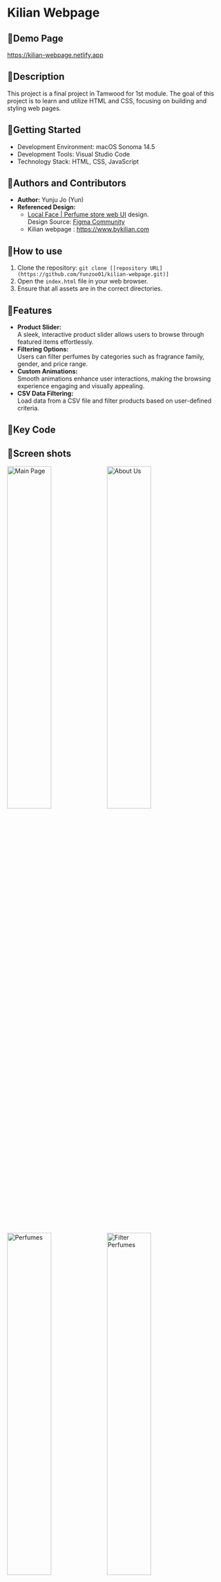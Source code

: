 # Kilian Webpage
## 🌻Demo Page
https://kilian-webpage.netlify.app

## 🌻Description
This project is a final project in Tamwood for 1st module.
The goal of this project is to learn and utilize HTML and CSS, focusing on building and styling web pages.

## 🌻Getting Started
- Development Environment: macOS Sonoma 14.5
- Development Tools: Visual Studio Code
- Technology Stack: HTML, CSS, JavaScript

## 🌻Authors and Contributors
- **Author:** Yunju Jo (Yun)
- **Referenced Design:**
  - [Local Face | Perfume store web UI](https://www.figma.com/design/6Hk2cUL7Z7cyaIQUpXTaQ5/Local-Face-%7C-Perfume-store-web-UI-(Community)?m=auto&t=bVxah5lVWP3I3fqo-6) design. <br>Design Source: [Figma Community](https://www.figma.com/community)
  - Kilian webpage : https://www.bykilian.com

## 🌻How to use
1. Clone the repository: `git clone [[repository URL](https://github.com/Yunzoo01/kilian-webpage.git)]`
2. Open the `index.html` file in your web browser.
3. Ensure that all assets are in the correct directories.

## 🌻Features
- **Product Slider:** <br> A sleek, interactive product slider allows users to browse through featured items effortlessly.
- **Filtering Options:**<br> Users can filter perfumes by categories such as fragrance family, gender, and price range.
- **Custom Animations:** <br> Smooth animations enhance user interactions, making the browsing experience engaging and visually appealing.
- **CSV Data Filtering:** <br> Load data from a CSV file and filter products based on user-defined criteria.

## 🌻Key Code

## 🌻Screen shots
<p float="left">
  <img src="https://github.com/user-attachments/assets/bad2226e-5cb9-49dc-9291-6851e52c6cad" alt="Main Page" width="45%" />
  <img src="https://github.com/user-attachments/assets/a09fac6a-2908-40a4-aade-cf86a884e673" alt="About Us" width="45%" />
</p>

<p float="left">
  <img src="https://github.com/user-attachments/assets/9df95658-2668-4c77-958a-5ce09dc3cde0" alt="Perfumes" width="45%" />
  <img src="https://github.com/user-attachments/assets/4ea173c9-f76e-42ca-a102-38ee23eb3513" alt="Filter Perfumes" width="45%" />
</p>

<p float="left">
  <img src="https://github.com/user-attachments/assets/6c9f3fdc-6208-4e28-9be2-ec69382b9eb6" alt="Perfume Detail" width="45%" />
</p>

<p float="left">
  <img src="https://github.com/user-attachments/assets/fddd2fac-c405-47de-b556-24e6ddb2ba09" alt="Sign In" width="45%" />
  <img src="https://github.com/user-attachments/assets/93a264c3-dd79-46f6-a2cd-a1e8e9d87e5e" alt="Sign Up" width="45%" />
</p>
